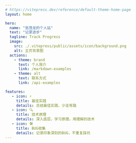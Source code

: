 ```yaml
---
# https://vitepress.dev/reference/default-theme-home-page
layout: home

hero:
  name: "张茂龙的个人站"
  text: "记录进步"
  tagline: Track Progress
  image:
    src: ./.vitepress/public/assets/icon/background.png
    alt: 主页背景图
  actions:
    - theme: brand
      text: 个人简介
      link: /markdown-examples
    - theme: alt
      text: 联系方式
      link: /api-examples

features:
   - icon: ⚡️
     title: 最佳实践
     details: 总结最佳实践，少走弯路
   - icon: 🔍
     title: 技术原理
     details: 深入底层，学习原理，用理解的技术
   - icon: 🛠
     title: BUG收集
     details: 记录印象深刻的BUG，不重复踩坑
---
```


